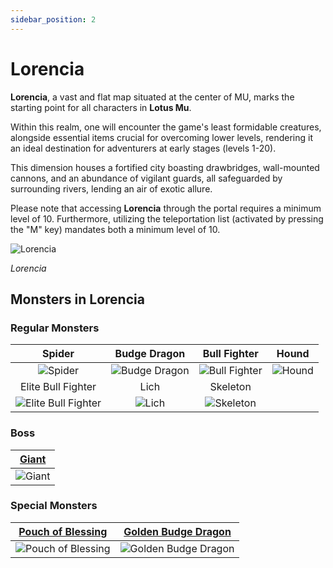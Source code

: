```yaml
---
sidebar_position: 2
---
```


# Lorencia

**Lorencia**, a vast and flat map situated at the center of MU, marks the starting point for all characters in **Lotus Mu**.

Within this realm, one will encounter the game's least formidable creatures, alongside essential items crucial for overcoming lower levels, rendering it an ideal destination for adventurers at early stages (levels 1-20).

This dimension houses a fortified city boasting drawbridges, wall-mounted cannons, and an abundance of vigilant guards, all safeguarded by surrounding rivers, lending an air of exotic allure.

Please note that accessing **Lorencia** through the portal requires a minimum level of 10. Furthermore, utilizing the teleportation list (activated by pressing the "M" key) mandates both a minimum level of 10.

![Lorencia](/img/maps/lorencia.webp)

_Lorencia_

## Monsters in Lorencia

### Regular Monsters

|                                Spider                                |                       Budge Dragon                       |                       Bull Fighter                       |                   Hound                    |
| :------------------------------------------------------------------: | :------------------------------------------------------: | :------------------------------------------------------: | :----------------------------------------: |
|             ![Spider](/img/monsters/lorencia/spider.jpg)             | ![Budge Dragon](/img/monsters/lorencia/budge-dragon.jpg) | ![Bull Fighter](/img/monsters/lorencia/bull-fighter.jpg) | ![Hound](/img/monsters/lorencia/hound.jpg) |
|                          Elite Bull Fighter                          |                           Lich                           |                         Skeleton                         |                                            |
| ![Elite Bull Fighter](/img/monsters/lorencia/elite-bull-fighter.jpg) |         ![Lich](/img/monsters/lorencia/lich.jpg)         |     ![Skeleton](/img/monsters/dungeon/skeleton.jpg)      |                                            |

### Boss

| [Giant](/special-monsters/mini-bosses/giant) |
| :------------------------------------------: |
|  ![Giant](/img/monsters/lorencia/giant.jpg)  |

### Special Monsters

|     [Pouch of Blessing](/special-monsters/others/pouch-of-blessing)      |  [Golden Budge Dragon](/special-monsters/others/golden-budge-dragon)  |
| :----------------------------------------------------------------------: | :-------------------------------------------------------------------: |
| ![Pouch of Blessing](/img/monsters/special/others/pouch-of-blessing.jpg) | ![Golden Budge Dragon](/img/monsters/special/golden/budge-dragon.jpg) |
